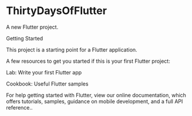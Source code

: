 # ThirtyDaysOfFlutter

A new Flutter project.


Getting Started


This project is a starting point for a Flutter application.


A few resources to get you started if this is your first Flutter project:

Lab: Write your first Flutter app


Cookbook: Useful Flutter samples

For help getting started with Flutter, view our online documentation, which offers tutorials, samples, guidance on
mobile development, and a full API reference..
